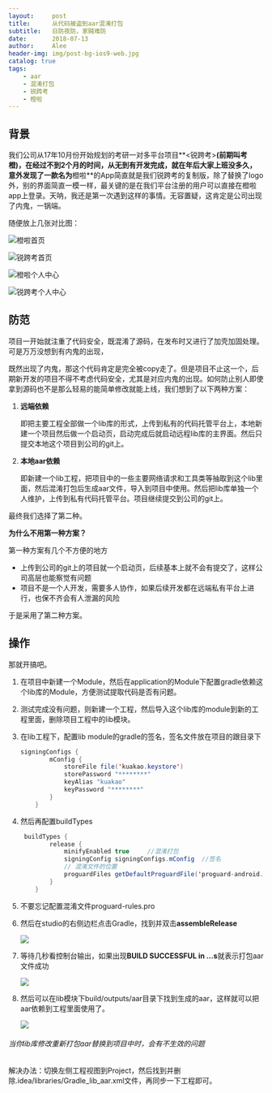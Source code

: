 ```yaml
---
layout:     post
title:      从代码被盗到aar混淆打包
subtitle:   日防夜防，家贼难防
date:       2018-07-13
author:     Alee
header-img: img/post-bg-ios9-web.jpg
catalog: true
tags:
    - aar
    - 混淆打包
    - 锐跨考
    - 橙啦
---
```


## 背景

我们公司从17年10月份开始规划的考研一对多平台项目**<锐跨考>**(前期叫考橙)，在经过不到2个月的时间，从无到有开发完成，就在年后大家上班没多久，意外发现了一款名为**橙啦**的App简直就是我们锐跨考的复制版，除了替换了logo外，别的界面简直一模一样，最关键的是在我们平台注册的用户可以直接在橙啦app上登录。天呐，我还是第一次遇到这样的事情。无容置疑，这肯定是公司出现了内鬼，一锅端。

随便放上几张对比图：

![橙啦首页](https://ws1.sinaimg.cn/large/a3888eecly1ft8bo8knmaj20sw1d6wjq.jpg)

![锐跨考首页](https://ws1.sinaimg.cn/large/a3888eecly1ft8bphtbbyj20sw1d6qh5.jpg)

![橙啦个人中心](https://ws1.sinaimg.cn/large/a3888eecly1ft8bqnoqwzj20sw1d6dot.jpg)

![锐跨考个人中心](https://ws1.sinaimg.cn/large/a3888eecly1ft8br81e6dj20sw1d6aj8.jpg)

## 防范

项目一开始就注重了代码安全，既混淆了源码，在发布时又进行了加壳加固处理。可是万万没想到有内鬼的出现，

既然出现了内鬼，那这个代码肯定是完全被copy走了。但是项目不止这一个，后期新开发的项目不得不考虑代码安全，尤其是对应内鬼的出现。如何防止别人即使拿到源码也不是那么轻易的能简单修改就能上线，我们想到了以下两种方案：

1. **远端依赖**

   即把主要工程全部做一个lib库的形式，上传到私有的代码托管平台上，本地新建一个项目然后做一个启动页，启动完成后就启动远程lib库的主界面。然后只提交本地这个项目到公司的git上。

2. **本地aar依赖**

   即新建一个lib工程，把项目中的一些主要网络请求和工具类等抽取到这个lib里面，然后混淆打包后生成aar文件，导入到项目中使用。然后把lib库单独一个人维护，上传到私有代码托管平台。项目继续提交到公司的git上。

最终我们选择了第二种。

**为什么不用第一种方案？**

第一种方案有几个不方便的地方

* 上传到公司的git上的项目就一个启动页，后续基本上就不会有提交了，这样公司高层也能察觉有问题
* 项目不是一个人开发，需要多人协作，如果后续开发都在远端私有平台上进行，也保不齐会有人泄漏的风险

于是采用了第二种方案。

## 操作

那就开搞吧。

1. 在项目中新建一个Module，然后在application的Module下配置gradle依赖这个lib库的Module，方便测试提取代码是否有问题。

2. 测试完成没有问题，则新建一个工程，然后导入这个lib库的module到新的工程里面，删除项目工程中的lib模块。

3. 在lib工程下，配置lib module的gradle的签名，签名文件放在项目的跟目录下

   ```java
   signingConfigs {
           mConfig {
               storeFile file('kuakao.keystore')
               storePassword "********"
               keyAlias "kuakao"
               keyPassword "********"
           }
       }
   ```

4. 然后再配置buildTypes

   ```java
    buildTypes {
           release {
               minifyEnabled true     //混淆打包
               signingConfig signingConfigs.mConfig  //签名
               // 混淆文件的位置
               proguardFiles getDefaultProguardFile('proguard-android.txt'), 'proguard-rules.pro'
           }
       }
   ```

5. 不要忘记配置混淆文件proguard-rules.pro

6. 然后在studio的右侧边栏点击Gradle，找到并双击**assembleRelease**

   ![](https://ws1.sinaimg.cn/large/a3888eecly1ft8dantfk4j20p61064il.jpg)

7. 等待几秒看控制台输出，如果出现**BUILD SUCCESSFUL in …s**就表示打包aar文件成功

   ![](https://ws1.sinaimg.cn/large/a3888eecly1ft8ddb4f9bj21040o61kx.jpg)

8. 然后可以在lib模块下build/outputs/aar目录下找到生成的aar，这样就可以把aar依赖到工程里面使用了。

   ![](https://ws1.sinaimg.cn/large/a3888eecly1ft8ddwwfwkj20jm0lkjye.jpg)



###### 当你lib库修改重新打包aar替换到项目中时，会有不生效的问题

解决办法：切换左侧工程视图到Project，然后找到并删除.idea/libraries/Gradle_lib_aar.xml文件，再同步一下工程即可。